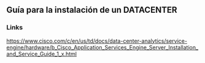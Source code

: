 ## Guía para la instalación de un DATACENTER

### Links

https://www.cisco.com/c/en/us/td/docs/data-center-analytics/service-engine/hardware/b_Cisco_Application_Services_Engine_Server_Installation_and_Service_Guide_1_x.html
